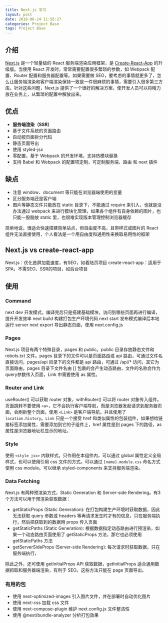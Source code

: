 ```yaml
---
title: Next.js 学习
layout: post
date: 2018-06-24 11:56:27
categories: Project Base
tags: Project Base
---
```


## 介绍

[Next.js](https://nextjs.org/) 是一个轻量级的 React 服务端渲染应用框架，是 [Create-React-App](https://github.com/facebook/create-react-app) 的升级版。当使用 React 开发时，常常需要配置很多繁琐的参数，如 Webpack 配置、Router 配置和服务器配置等。如果需要做 SEO，要考虑的事情就更多了，怎么让服务端渲染和客户端渲染保持一致是一件很麻烦的事情，需要引入很多第三方库。针对这些问题，Next.js 提供了一个很好的解决方案，使开发人员可以将精力放在业务上，从繁琐的配置中解放出来。

## 优点

- **服务端渲染（SSR）**
- 基于文件系统的页面路由
- 自动按页面拆分代码
- 静态页面导出
- 使用 styled-jsx
- 零配置，基于 Webpack 的开发环境，支持热模块替换
- 支持 Babel 和 Webpack 的配置项定制，可定制服务端、路由 和 next 插件

## 缺点

- 注意 window、document 等只能在浏览器端使用的变量
- 区分服务端还是客户端
- 图片等静态文件只能放在 static 目录下，不能通过 require 来引入，也就是没办法通过 webpack 来进行模块化管理，如果各个组件有自身依赖的图片，也只能一股脑放 static 里，也很难实现版本管理控制浏览器缓存

简单地说，很适合快速搭建简单站点，但自由度不高，且带样式或图片的 React 组件无法直接使用，个人看法是一个用自由度和通用性来换取易用性的框架

## Next.js vs create-react-app

Next.js：优化首屏加载速度，有SEO，如着陆页项目
create-react-app：适用于 SPA，不需SEO、SSR的项目，如后台项目

## 使用

### Command

next dev  开发模式，编译完后只是搭建基础模块，访问到哪些页面再进行编译，提升开发效率
next build 构建打包生产环境代码
next start 发布模式编译后本地运行 server
next export 导出静态页面，使用 next.config.js

### Pages

Next.js 项目有两个特殊目录，pages 和 public。public 目录存放静态文件和 robots.txt 文件。pages 目录下的文件可以是页面路由或 api 路由，可通过文件名直接访问，pages/api 目录下的文件都是 api 路由，可通过 /api/* 访问，其它为页面路由。pages 目录下文件名由 [] 包裹的会产生动态路由，文件的名称会作为query参数传入页面，Link 中需要使用 as 属性。

### Router and Link

useRouter() 可以获取 router 对象，withRouter() 可以将 router 对象传入组件。页面跳转不要使用 `<a>`，它不会执行客户端导航，而是浏览器发起请求到服务器页面，会刷新整个页面，使用 `<Link>` 是客户端导航，并且使用了 `location.history`。`Link` 只是一个接受 href 和类似属性的包装组件，如果想给链接标签添加属性，需要添加到它的子组件上，href 属性是到 pages 下的路径，as 属性是浏览器地址栏显示的地址。

### Style

使用 `<style jsx>` 内联样式，只作用在本组件内，可以通过 global 属性定义全局样式，也可以使用引用 css 文件的方式。可以通过 `[name].module.css` 命名方式使用 css module。可以继承 styled-components 来支持服务端渲染。

### Data Fetching

Next.js 有两种预渲染方式，Static Generation 和 Server-side Rendering。有3个方法可以用于预渲染获取数据：

- getStaticProps (Static Generation): 在打包构建生产环境时获取数据，因此无法获取 query 参数或 headers 等再请求发生时才有的信息，只在服务端执行，然后把获取到的数据用 props 传入页面
- getStaticPaths (Static Generation): 根据数据指定动态路由进行预渲染，如果一个动态路由页面使用了 getStaticProps 方法，那它也必须使用 getStaticPaths 方法
- getServerSideProps (Server-side Rendering): 每次请求时获取数据，只在服务端执行，

除此之外，还可使用 getInitialProps API 获取数据，getInitialProps 适合通用数据抓取和服务器端渲染，有利于 SEO。这些方法只能在 page 页面导出。

### 有用的包

- 使用 next-optimized-images 引入图片文件，并在部署时自动优化图片
- 使用 next-css 加载 css 文件
- 使用 next-compose-plugin 维护 next.config.js 文件整洁性
- 使用 @next/bundle-analyzer 分析打包效果
